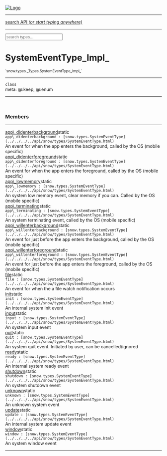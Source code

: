 
[![Logo](../../../../images/logo.png)](../../../../api/index.html)

<hr/>
<a href="#" id="search_bar" onclick="return;"><div> search API <em>(or start typing anywhere)</em> </div></a>
<hr/>

<script src="../../../../js/omnibar.js"> </script>
<link rel="stylesheet" type="text/css" href="../../../../css/omnibar.css" media="all">

<div id="omnibar"> <a href="#" onclick="return" id="omnibar_close"></a> <input id="omnibar_text" type="text" placeholder="search types..."></input></div>
<script  id="typelist" data-relpath="../../../../" data-types="snow.App,snow.AppFixedTimestep,snow.Snow,snow._Snow.Core,snow.api.Debug,snow.api.DebugError,snow.api.File,snow.api.FileHandle,snow.api.FileSeek,snow.api.Libs,snow.api.Promise,snow.api.PromiseError,snow.api.PromiseState,snow.api.Promises,snow.api.Timer,snow.api._Debug.LogError,snow.api._File.FileHandle_Impl_,snow.api._File.FileSeek_Impl_,snow.api._Promise.PromiseState_Impl_,snow.api.buffers.ArrayBuffer,snow.api.buffers.ArrayBufferIO,snow.api.buffers.ArrayBufferView,snow.api.buffers.Float32Array,snow.api.buffers.Float64Array,snow.api.buffers.Int16Array,snow.api.buffers.Int32Array,snow.api.buffers.Int8Array,snow.api.buffers.TAError,snow.api.buffers.TypedArrayType,snow.api.buffers.Uint16Array,snow.api.buffers.Uint32Array,snow.api.buffers.Uint8Array,snow.api.buffers.Uint8ClampedArray,snow.api.buffers._ArrayBuffer.ArrayBuffer_Impl_,snow.api.buffers._Float32Array.Float32Array_Impl_,snow.api.buffers._Float64Array.Float64Array_Impl_,snow.api.buffers._Int16Array.Int16Array_Impl_,snow.api.buffers._Int32Array.Int32Array_Impl_,snow.api.buffers._Int8Array.Int8Array_Impl_,snow.api.buffers._TypedArrayType.TypedArrayType_Impl_,snow.api.buffers._Uint16Array.Uint16Array_Impl_,snow.api.buffers._Uint32Array.Uint32Array_Impl_,snow.api.buffers._Uint8Array.Uint8Array_Impl_,snow.api.buffers._Uint8ClampedArray.Uint8ClampedArray_Impl_,snow.core.native.Core,snow.core.native._Core.StaticSnow,snow.core.native.assets.Assets,snow.core.native.assets._Assets.NativeAudioDataBlob,snow.core.native.assets._Assets.NativeAudioDataInfo,snow.core.native.assets._Assets.NativeAudioInfo,snow.core.native.audio.Audio,snow.core.native.audio.Sound,snow.core.native.input.Input,snow.core.native.io.IO,snow.core.native.window.Windowing,snow.modules.interfaces.Assets,snow.modules.interfaces.Audio,snow.modules.interfaces.IO,snow.modules.interfaces.Input,snow.modules.interfaces.Windowing,snow.modules.openal.AL,snow.modules.openal.ALC,snow.modules.openal.ALHelper,snow.modules.openal.Audio,snow.modules.openal.Context,snow.modules.openal.Device,snow.modules.openal.Sound,snow.modules.openal._AL.Context_Impl_,snow.modules.openal._AL.Device_Impl_,snow.modules.openal.sound.ALSound,snow.modules.openal.sound.ALStream,snow.modules.openal.sound.Sound,snow.modules.opengl.GL,snow.modules.opengl.GLActiveInfo,snow.modules.opengl.GLBuffer,snow.modules.opengl.GLContextAttributes,snow.modules.opengl.GLFramebuffer,snow.modules.opengl.GLProgram,snow.modules.opengl.GLRenderbuffer,snow.modules.opengl.GLShader,snow.modules.opengl.GLTexture,snow.modules.opengl.GLUniformLocation,snow.modules.opengl.native.GL,snow.modules.opengl.native.GLActiveInfo,snow.modules.opengl.native.GLBO,snow.modules.opengl.native.GLBuffer,snow.modules.opengl.native.GLContextAttributes,snow.modules.opengl.native.GLFBO,snow.modules.opengl.native.GLFramebuffer,snow.modules.opengl.native.GLObject,snow.modules.opengl.native.GLPO,snow.modules.opengl.native.GLProgram,snow.modules.opengl.native.GLRBO,snow.modules.opengl.native.GLRenderbuffer,snow.modules.opengl.native.GLSO,snow.modules.opengl.native.GLShader,snow.modules.opengl.native.GLShaderPrecisionFormat,snow.modules.opengl.native.GLTO,snow.modules.opengl.native.GLTexture,snow.modules.opengl.native.GLUniformLocation,snow.modules.opengl.native.GL_FFI,snow.modules.opengl.native._GL.GLBuffer_Impl_,snow.modules.opengl.native._GL.GLFramebuffer_Impl_,snow.modules.opengl.native._GL.GLProgram_Impl_,snow.modules.opengl.native._GL.GLRenderbuffer_Impl_,snow.modules.opengl.native._GL.GLShader_Impl_,snow.modules.opengl.native._GL.GLTexture_Impl_,snow.modules.opengl.native._GL.GLUniformLocation_Impl_,snow.modules.sdl.ControllerEventType,snow.modules.sdl.Input,snow.modules.sdl.KeyEventType,snow.modules.sdl.ModValue,snow.modules.sdl.MouseEventType,snow.modules.sdl.TouchEventType,snow.modules.sdl.Windowing,snow.modules.sdl._Input.ControllerEventType_Impl_,snow.modules.sdl._Input.KeyEventType_Impl_,snow.modules.sdl._Input.ModValue_Impl_,snow.modules.sdl._Input.MouseEventType_Impl_,snow.modules.sdl._Input.TouchEventType_Impl_,snow.system.assets.Asset,snow.system.assets.AssetBytes,snow.system.assets.AssetImage,snow.system.assets.AssetJSON,snow.system.assets.AssetText,snow.system.assets.Assets,snow.system.assets._Assets.AssetsModule,snow.system.audio.Audio,snow.system.audio.AudioModule,snow.system.audio.Sound,snow.system.input.Input,snow.system.input.Keycodes,snow.system.input.MapIntBool,snow.system.input.MapIntFloat,snow.system.input.Scancodes,snow.system.input._Input.InputModule,snow.system.io.IO,snow.system.io._IO.IOModule,snow.system.module.Assets,snow.system.module.Audio,snow.system.module.IO,snow.system.module.Input,snow.system.module.Sound,snow.system.module.Windowing,snow.system.window.Window,snow.system.window.Windowing,snow.system.window._Windowing.WindowHandleMap,snow.system.window._Windowing.WindowingModule,snow.types.AppConfig,snow.types.AppConfigNative,snow.types.AppConfigWeb,snow.types.Asset,snow.types.AssetBytes,snow.types.AssetImage,snow.types.AssetJSON,snow.types.AssetText,snow.types.AssetType,snow.types.AudioDataBlob,snow.types.AudioDataInfo,snow.types.AudioFormatType,snow.types.AudioHandle,snow.types.AudioInfo,snow.types.DisplayMode,snow.types.Error,snow.types.FileEvent,snow.types.FileEventType,snow.types.FileFilter,snow.types.GamepadDeviceEventType,snow.types.IODataOptions,snow.types.ImageInfo,snow.types.InputEvent,snow.types.InputEventType,snow.types.Key,snow.types.ModState,snow.types.OpenGLProfile,snow.types.RenderConfig,snow.types.RenderConfigOpenGL,snow.types.Scan,snow.types.SnowConfig,snow.types.SystemEvent,snow.types.SystemEventType,snow.types.TextEventType,snow.types.WindowConfig,snow.types.WindowEvent,snow.types.WindowEventType,snow.types.WindowHandle,snow.types.WindowingConfig,snow.types._Types.AssetType_Impl_,snow.types._Types.AudioFormatType_Impl_,snow.types._Types.FileEventType_Impl_,snow.types._Types.GamepadDeviceEventType_Impl_,snow.types._Types.InputEventType_Impl_,snow.types._Types.OpenGLProfile_Impl_,snow.types._Types.SystemEventType_Impl_,snow.types._Types.TextEventType_Impl_,snow.types._Types.WindowEventType_Impl_"></script>


<h1>SystemEventType_Impl_</h1>
<small>`snow.types._Types.SystemEventType_Impl_`</small>



<hr/>

`class`<br/><span class="meta">
meta: @:keep, @:enum</span>

<hr/>


&nbsp;
&nbsp;




<h3>Members</h3> <hr/><span class="member apipage">
                <a name="app_didenterbackground"><a class="lift" href="#app_didenterbackground">app\_didenterbackground</a></a><span class="inline-block static">static</span><div class="clear"></div>
                <code class="signature apipage">app\_didenterbackground : [snow.types.SystemEventType](../../../../api/snow/types/SystemEventType.html)</code><br/></span>
            <span class="small_desc_flat">An event for when the app enters the background, called by the OS (mobile specific)</span><br/><span class="member apipage">
                <a name="app_didenterforeground"><a class="lift" href="#app_didenterforeground">app\_didenterforeground</a></a><span class="inline-block static">static</span><div class="clear"></div>
                <code class="signature apipage">app\_didenterforeground : [snow.types.SystemEventType](../../../../api/snow/types/SystemEventType.html)</code><br/></span>
            <span class="small_desc_flat">An event for when the app enters the foreground, called by the OS (mobile specific)</span><br/><span class="member apipage">
                <a name="app_lowmemory"><a class="lift" href="#app_lowmemory">app\_lowmemory</a></a><span class="inline-block static">static</span><div class="clear"></div>
                <code class="signature apipage">app\_lowmemory : [snow.types.SystemEventType](../../../../api/snow/types/SystemEventType.html)</code><br/></span>
            <span class="small_desc_flat">An system low memory event, clear memory if you can. Called by the OS (mobile specific)</span><br/><span class="member apipage">
                <a name="app_terminating"><a class="lift" href="#app_terminating">app\_terminating</a></a><span class="inline-block static">static</span><div class="clear"></div>
                <code class="signature apipage">app\_terminating : [snow.types.SystemEventType](../../../../api/snow/types/SystemEventType.html)</code><br/></span>
            <span class="small_desc_flat">An system terminating event, called by the OS (mobile specific)</span><br/><span class="member apipage">
                <a name="app_willenterbackground"><a class="lift" href="#app_willenterbackground">app\_willenterbackground</a></a><span class="inline-block static">static</span><div class="clear"></div>
                <code class="signature apipage">app\_willenterbackground : [snow.types.SystemEventType](../../../../api/snow/types/SystemEventType.html)</code><br/></span>
            <span class="small_desc_flat">An event for just before the app enters the background, called by the OS (mobile specific)</span><br/><span class="member apipage">
                <a name="app_willenterforeground"><a class="lift" href="#app_willenterforeground">app\_willenterforeground</a></a><span class="inline-block static">static</span><div class="clear"></div>
                <code class="signature apipage">app\_willenterforeground : [snow.types.SystemEventType](../../../../api/snow/types/SystemEventType.html)</code><br/></span>
            <span class="small_desc_flat">An event for just before the app enters the foreground, called by the OS (mobile specific)</span><br/><span class="member apipage">
                <a name="file"><a class="lift" href="#file">file</a></a><span class="inline-block static">static</span><div class="clear"></div>
                <code class="signature apipage">file : [snow.types.SystemEventType](../../../../api/snow/types/SystemEventType.html)</code><br/></span>
            <span class="small_desc_flat">An event for when the a file watch notification occurs</span><br/><span class="member apipage">
                <a name="init"><a class="lift" href="#init">init</a></a><span class="inline-block static">static</span><div class="clear"></div>
                <code class="signature apipage">init : [snow.types.SystemEventType](../../../../api/snow/types/SystemEventType.html)</code><br/></span>
            <span class="small_desc_flat">An internal system init event</span><br/><span class="member apipage">
                <a name="input"><a class="lift" href="#input">input</a></a><span class="inline-block static">static</span><div class="clear"></div>
                <code class="signature apipage">input : [snow.types.SystemEventType](../../../../api/snow/types/SystemEventType.html)</code><br/></span>
            <span class="small_desc_flat">An system input event</span><br/><span class="member apipage">
                <a name="quit"><a class="lift" href="#quit">quit</a></a><span class="inline-block static">static</span><div class="clear"></div>
                <code class="signature apipage">quit : [snow.types.SystemEventType](../../../../api/snow/types/SystemEventType.html)</code><br/></span>
            <span class="small_desc_flat">An system quit event. Initiated by user, can be cancelled/ignored</span><br/><span class="member apipage">
                <a name="ready"><a class="lift" href="#ready">ready</a></a><span class="inline-block static">static</span><div class="clear"></div>
                <code class="signature apipage">ready : [snow.types.SystemEventType](../../../../api/snow/types/SystemEventType.html)</code><br/></span>
            <span class="small_desc_flat">An internal system ready event</span><br/><span class="member apipage">
                <a name="shutdown"><a class="lift" href="#shutdown">shutdown</a></a><span class="inline-block static">static</span><div class="clear"></div>
                <code class="signature apipage">shutdown : [snow.types.SystemEventType](../../../../api/snow/types/SystemEventType.html)</code><br/></span>
            <span class="small_desc_flat">An system shutdown event</span><br/><span class="member apipage">
                <a name="unknown"><a class="lift" href="#unknown">unknown</a></a><span class="inline-block static">static</span><div class="clear"></div>
                <code class="signature apipage">unknown : [snow.types.SystemEventType](../../../../api/snow/types/SystemEventType.html)</code><br/></span>
            <span class="small_desc_flat">An unknown system event</span><br/><span class="member apipage">
                <a name="update"><a class="lift" href="#update">update</a></a><span class="inline-block static">static</span><div class="clear"></div>
                <code class="signature apipage">update : [snow.types.SystemEventType](../../../../api/snow/types/SystemEventType.html)</code><br/></span>
            <span class="small_desc_flat">An internal system update event</span><br/><span class="member apipage">
                <a name="window"><a class="lift" href="#window">window</a></a><span class="inline-block static">static</span><div class="clear"></div>
                <code class="signature apipage">window : [snow.types.SystemEventType](../../../../api/snow/types/SystemEventType.html)</code><br/></span>
            <span class="small_desc_flat">An system window event</span><br/>



<hr/>

&nbsp;
&nbsp;
&nbsp;
&nbsp;